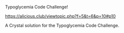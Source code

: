 Typoglycemia Code Challenge!

https://alicious.club/viewtopic.php?f=5&t=6&p=10#p10

A Crystal solution for the Typoglycemia Code Challenge.

